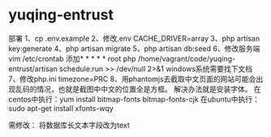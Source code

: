 # yuqing-entrust
部署
1、cp .env.example
2、修改.env CACHE_DRIVER=array
3、php artisan key:generate
4、php artisan migrate
5、php artisan db:seed
6、修改服务端vim /etc/crontab
	添加*  *    * * *   root    php /home/vagrant/code/yuqing-entrust/artisan schedule:run >> /dev/null 2>&1
   windows系统需要找下文档
7、修改php.ini  timezone=PRC
8、用phantomjs去截取中文页面的网站可能会出现乱码的情况，也就是截图中中文的位置全是方框。
解决办法就是安装字体。
在centos中执行：yum install bitmap-fonts bitmap-fonts-cjk
在ubuntu中执行：sudo apt-get install xfonts-wqy


需修改：
将数据库长文本字段改为text